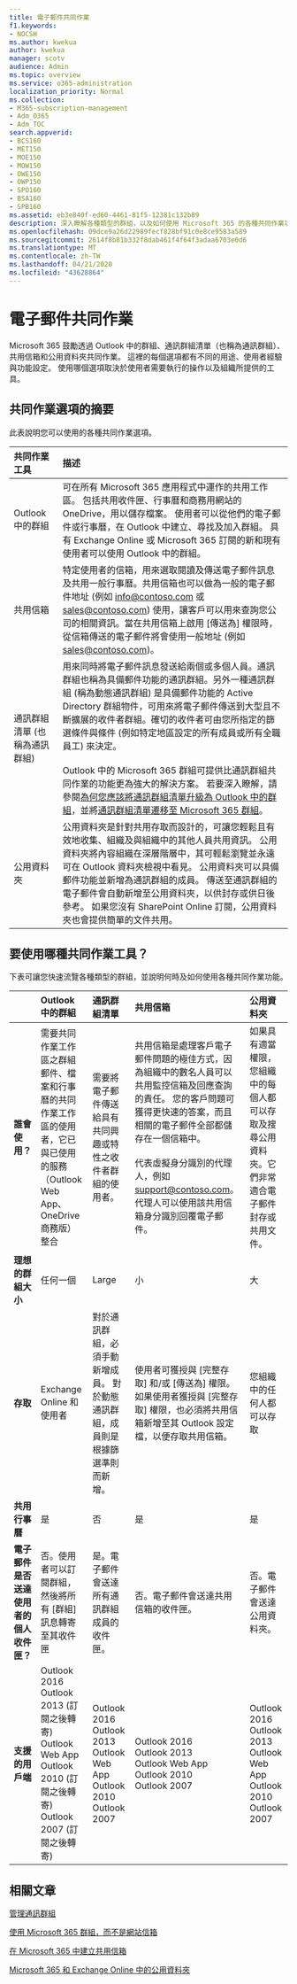 ```yaml
---
title: 電子郵件共同作業
f1.keywords:
- NOCSH
ms.author: kwekua
author: kwekua
manager: scotv
audience: Admin
ms.topic: overview
ms.service: o365-administration
localization_priority: Normal
ms.collection:
- M365-subscription-management
- Adm_O365
- Adm_TOC
search.appverid:
- BCS160
- MET150
- MOE150
- MOW150
- OWE150
- OWP150
- SPO160
- BSA160
- SPB160
ms.assetid: eb3e840f-ed60-4461-81f5-12381c132b89
description: 深入瞭解各種類型的群組，以及如何使用 Microsoft 365 的各種共同作業功能。
ms.openlocfilehash: 09dce9a26d22989fecf828bf91c0e8ce9583a589
ms.sourcegitcommit: 2614f8b81b332f8dab461f4f64f3adaa6703e0d6
ms.translationtype: MT
ms.contentlocale: zh-TW
ms.lasthandoff: 04/21/2020
ms.locfileid: "43628864"
---
```

# <a name="email-collaboration"></a>電子郵件共同作業

Microsoft 365 鼓勵透過 Outlook 中的群組、通訊群組清單（也稱為通訊群組）、共用信箱和公用資料夾共同作業。 這裡的每個選項都有不同的用途、使用者經驗與功能設定。 使用哪個選項取決於使用者需要執行的操作以及組織所提供的工具。
  
## <a name="summary-of-collaboration-options"></a>共同作業選項的摘要
<a name="BKMK_SUMMARYOFCOLLABORATIONOPTIONS"> </a>

此表說明您可以使用的各種共同作業選項。
  


|**共同作業工具**|**描述**|
|:-----|:-----|
|Outlook 中的群組  <br/> |可在所有 Microsoft 365 應用程式中運作的共用工作區。 包括共用收件匣、行事曆和商務用網站的 OneDrive，用以儲存檔案。 使用者可以從他們的電子郵件或行事曆，在 Outlook 中建立、尋找及加入群組。 具有 Exchange Online 或 Microsoft 365 訂閱的新和現有使用者可以使用 Outlook 中的群組。  <br/> |
|共用信箱  <br/> |特定使用者的信箱，用來選取閱讀及傳送電子郵件訊息及共用一般行事曆。共用信箱也可以做為一般的電子郵件地址 (例如 info@contoso.com 或 sales@contoso.com) 使用，讓客戶可以用來查詢您公司的相關資訊。當在共用信箱上啟用 [傳送為] 權限時，從信箱傳送的電子郵件將會使用一般地址 (例如 sales@contoso.com)。  <br/> |
|通訊群組清單 (也稱為通訊群組)  <br/> |用來同時將電子郵件訊息發送給兩個或多個人員。通訊群組也稱為具備郵件功能的通訊群組。另外一種通訊群組 (稱為動態通訊群組) 是具備郵件功能的 Active Directory 群組物件，可用來將電子郵件傳送到大型且不斷擴展的收件者群組。確切的收件者可由您所指定的篩選條件與條件 (例如特定地區設定的所有成員或所有全職員工) 來決定。<br/><br/> Outlook 中的 Microsoft 365 群組可提供比通訊群組共同作業的功能更為強大的解決方案。 若要深入瞭解，請參閱[為何您應該將通訊群組清單升級為 Outlook 中的群組](https://support.office.com/article/7fb3d880-593b-4909-aafa-950dd50ce188.aspx)，並將[通訊群組清單遷移至 Microsoft 365 群組](../manage/upgrade-distribution-lists.md)。  <br/> |
|公用資料夾  <br/> |公用資料夾是針對共用存取而設計的，可讓您輕鬆且有效地收集、組織及與組織中的其他人員共用資訊。 公用資料夾將內容組織在深層階層中，其可輕鬆瀏覽並永遠可在 Outlook 資料夾檢視中看見。 公用資料夾可以具備郵件功能並新增為通訊群組的成員。 傳送至通訊群組的電子郵件會自動新增至公用資料夾，以供封存或供日後參考。 如果您沒有 SharePoint Online 訂閱，公用資料夾也會提供簡單的文件共用。  <br/> |
   
## <a name="which-collaboration-tool-to-use"></a>要使用哪種共同作業工具？
<a name="BKMK_SUMMARYOFCOLLABORATIONOPTIONS"> </a>

下表可讓您快速流覽各種類型的群組，並說明何時及如何使用各種共同作業功能。
  

||**Outlook 中的群組**|**通訊群組清單**|**共用信箱**|**公用資料夾**|
|:-----|:-----|:-----|:-----|:-----|
|**誰會使用？** <br/> |需要共同作業工作區之群組郵件、檔案和行事曆的共同作業工作區的使用者，它已與已使用的服務（Outlook Web App、OneDrive 商務版）整合  <br/> |需要將電子郵件傳送給具有共同興趣或特性之收件者群組的使用者。  <br/> |共用信箱是處理客戶電子郵件問題的極佳方式，因為組織中的數名人員可以共用監控信箱及回應查詢的責任。 您的客戶問題可獲得更快速的答案，而且相關的電子郵件全部都儲存在一個信箱中。  <br/><br/> 代表虛擬身分識別的代理人，例如 support@contoso.com。代理人可以使用該共用信箱身分識別回覆電子郵件。  <br/> |如果具有適當權限，您組織中的每個人都可以存取及搜尋公用資料夾。它們非常適合電子郵件封存或共用文件。  <br/> |
|**理想的群組大小** <br/> |任何一個  <br/> |Large  <br/> |小  <br/> |大  <br/> |
|**存取** <br/> |Exchange Online 和使用者  <br/> |對於通訊群組，必須手動新增成員。 對於動態通訊群組，成員則是根據篩選準則而新增。  <br/> |使用者可獲授與 [完整存取] 和/或 [傳送為] 權限。如果使用者獲授與 [完整存取] 權限，也必須將共用信箱新增至其 Outlook 設定檔，以便存取共用信箱。  <br/> |您組織中的任何人都可以存取  <br/> |
|**共用行事曆** <br/> |是  <br/> |否  <br/> |是  <br/> |是  <br/> |
|**電子郵件是否送達使用者的個人收件匣？** <br/> |否。使用者可以訂閱群組，然後將所有 [群組] 訊息轉寄至其收件匣  <br/> |是。電子郵件會送達所有通訊群組成員的收件匣。  <br/> |否。電子郵件會送達共用信箱的收件匣。  <br/> |否。電子郵件會送達公用資料夾。  <br/> |
|**支援的用戶端** <br/> | Outlook 2016  <br/>  Outlook 2013 (訂閱之後轉寄)  <br/>  Outlook Web App  <br/>  Outlook 2010 (訂閱之後轉寄)  <br/>  Outlook 2007 (訂閱之後轉寄)  <br/> | Outlook 2016  <br/>  Outlook 2013  <br/>  Outlook Web App  <br/>  Outlook 2010  <br/>  Outlook 2007  <br/> | Outlook 2016  <br/>  Outlook 2013  <br/>  Outlook Web App  <br/>  Outlook 2010  <br/>  Outlook 2007  <br/> | Outlook 2016  <br/>  Outlook 2013  <br/>  Outlook Web App  <br/>  Outlook 2010  <br/>  Outlook 2007  <br/> |

  
## <a name="related-articles"></a>相關文章

[管理通訊群組](https://technet.microsoft.com/library/bb124513%28v=exchg.150%29.aspx)
    
[使用 Microsoft 365 群組，而不是網站信箱](https://support.office.com/article/737d6b1f-67cc-41fe-8db8-f2d09dd1673b.aspx)
    
[在 Microsoft 365 中建立共用信箱](create-a-shared-mailbox.md)
    
[Microsoft 365 和 Exchange Online 中的公用資料夾](https://technet.microsoft.com/library/jj200758%28v=exchg.150%29.aspx)
    

